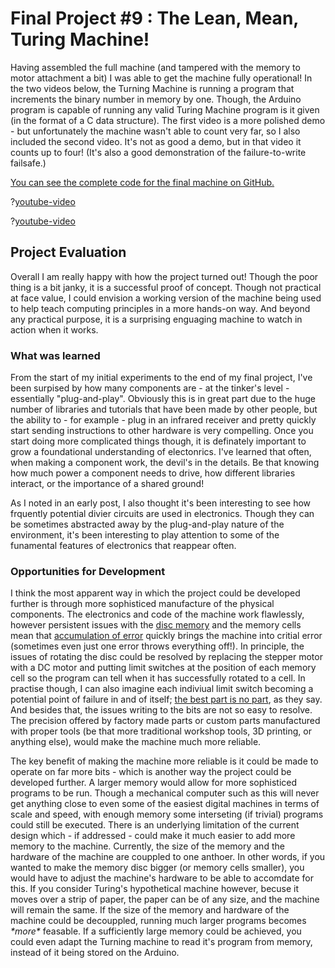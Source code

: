 # Final Project #9 : The Lean, Mean, Turing Machine!

Having assembled the full machine (and tampered with the memory to motor attachment a bit) I was able to get the machine fully operational! In the two videos below, the Turning Machine is running a program that increments the binary number in memory by one. Though, the Arduino program is capable of running any valid Turing Machine program is it given (in the format of a C data structure). The first video is a more polished demo - but unfortunately the machine wasn't able to count very far, so I also included the second video. It's not as good a demo, but in that video it counts up to four! (It's also a good demonstration of the failure-to-write failsafe.)

[You can see the complete code for the final machine on GitHub.](https://github.com/JoshIsAStudent/physical-computing/tree/main/final-project/arduino-program)

?[youtube-video](WRYNrWkzYCs)

?[youtube-video](npGdXoWBmCI)

## Project Evaluation
Overall I am really happy with how the project turned out! Though the poor thing is a bit janky, it is a successful proof of concept. Though not practical at face value, I could envision a working version of the machine being used to help teach computing principles in a more hands-on way. And beyond any practical purpose, it is a surprising enguaging machine to watch in action when it works.

### What was learned
From the start of my initial experiments to the end of my final project, I've been surpised by how many components are - at the tinker's level - essentially "plug-and-play". Obviously this is in great part due to the huge number of libraries and tutorials that have been made by other people, but the ability to - for example - plug in an infrared receiver and pretty quickly start sending instructions to other hardware is very compelling. Once you start doing more complicated things though, it is definately important to grow a foundational understanding of electonrics. I've learned that often, when making a component work, the devil's in the details. Be that knowing how much power a component needs to drive, how different libraries interact, or the importance of a shared ground!

As I noted in an early post, I also thought it's been interesting to see how frquently potential divier circuits are used in electronics. Though they can be sometimes abstracted away by the plug-and-play nature of the environment, it's been interesting to play attention to some of the funamental features of electronics that reappear often.

### Opportunities for Development
I think the most apparent way in which the project could be developed further is through more sophisticed manufacture of the physical components. The electronics and code of the machine work flawlessly, however persistent issues with the [disc memory](https://physicalcomputingwithj.tumblr.com/post/652204965729845248) and the memory cells mean that [accumulation of error](https://en.wikipedia.org/w/index.php?title=Accumulation_of_errors) quickly brings the machine into critial error (sometimes even just one error throws everything off!). In principle, the issues of rotating the disc could be resolved by replacing the stepper motor with a DC motor and putting limit switches at the position of each memory cell so the program can tell when it has successfully rotated to a cell. In practise though, I can also imagine each indiviual limit switch becoming a potential point of failure in and of itself; [the best part is no part](https://youtu.be/pyf_T-rhVK8?t=165), as they say. And besides that, the issues writing to the bits are not so easy to resolve. The precision offered by factory made parts or custom parts manufactured with proper tools (be that more traditional workshop tools, 3D printing, or anything else), would make the machine much more reliable.

The key benefit of making the machine more reliable is it could be made to operate on far more bits - which is another way the project could be developed further. A larger memory would allow for more sophisticed programs to be run. Though a mechanical computer such as this will never get anything close to even some of the easiest digital machines in terms of scale and speed, with enough memory some interseting (if trivial) programs could still be executed. There is an underlying limitation of the current design which - if addressed - could make it much easier to add more memory to the machine. Currently, the size of the memory and the hardware of the machine are couppled to one anthoer. In other words, if you wanted to make the memory disc bigger (or memory cells smaller), you would have to adjust the machine's hardware to be able to accomdate for this. If you consider Turing's hypothetical machine however, becuse it moves over a strip of paper, the paper can be of any size, and the machine will remain the same. If the size of the memory and hardware of the machine could be decouppled, running much larger programs becomes _\*more\*_ feasable. If a sufficiently large memory could be achieved, you could even adapt the Turning machine to read it's program from memory, instead of it being stored on the Arduino.
